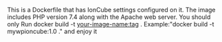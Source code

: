 This is a Dockerfile that has IonCube settings configured on it.
The image includes PHP version 7.4 along with the Apache web server.
You should only Run docker build -t <your-image-name:tag> .
Example:"docker build -t mywpioncube:1.0 ."
and enjoy it
